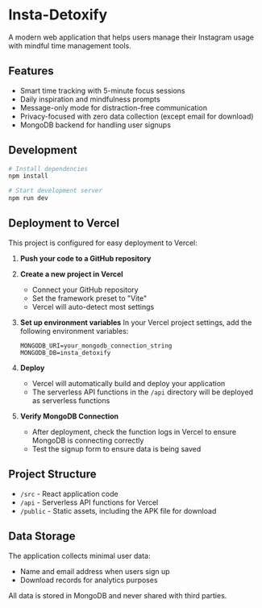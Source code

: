 # Insta-Detoxify

A modern web application that helps users manage their Instagram usage with mindful time management tools.

## Features

- Smart time tracking with 5-minute focus sessions
- Daily inspiration and mindfulness prompts
- Message-only mode for distraction-free communication
- Privacy-focused with zero data collection (except email for download)
- MongoDB backend for handling user signups

## Development

```bash
# Install dependencies
npm install

# Start development server
npm run dev
```

## Deployment to Vercel

This project is configured for easy deployment to Vercel:

1. **Push your code to a GitHub repository**

2. **Create a new project in Vercel**
   - Connect your GitHub repository
   - Set the framework preset to "Vite"
   - Vercel will auto-detect most settings

3. **Set up environment variables**
   In your Vercel project settings, add the following environment variables:
   
   ```
   MONGODB_URI=your_mongodb_connection_string
   MONGODB_DB=insta_detoxify
   ```

4. **Deploy**
   - Vercel will automatically build and deploy your application
   - The serverless API functions in the `/api` directory will be deployed as serverless functions

5. **Verify MongoDB Connection**
   - After deployment, check the function logs in Vercel to ensure MongoDB is connecting correctly
   - Test the signup form to ensure data is being saved

## Project Structure

- `/src` - React application code
- `/api` - Serverless API functions for Vercel
- `/public` - Static assets, including the APK file for download

## Data Storage

The application collects minimal user data:
- Name and email address when users sign up
- Download records for analytics purposes

All data is stored in MongoDB and never shared with third parties. 
